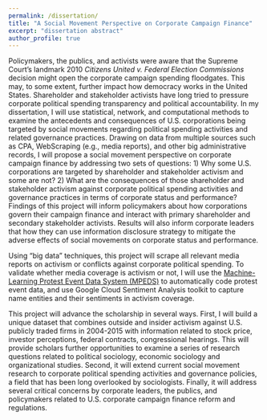 ```yaml
---
permalink: /dissertation/
title: "A Social Movement Perspective on Corporate Campaign Finance"
excerpt: "dissertation abstract"
author_profile: true
---
```


Policymakers, the publics, and activists were aware that the Supreme Court’s landmark 2010 *Citizens United v. Federal Election Commissions* decision might open the corporate campaign spending floodgates. This may, to some extent, further impact how democracy works in the United States. Shareholder and stakeholder activists have long tried to pressure corporate political spending transparency and political accountability. In my dissertation, I will use statistical, network, and computational methods to examine the antecedents and consequences of U.S. corporations being targeted by social movements regarding political spending activities and related governance practices. Drawing on data from multiple sources such as CPA, WebScraping (e.g., media reports), and other big administrative records, I will propose a social movement perspective on corporate campaign finance by addressing two sets of questions: 1) Why some U.S. corporations are targeted by shareholder and stakeholder activism and some are not? 2) What are the consequences of those shareholder and stakeholder activism against corporate political spending activities and governance practices in terms of corporate status and performance? Findings of this project will inform policymakers about how corporations govern their campaign finance and interact with primary shareholder and secondary stakeholder activists. Results will also inform corporate leaders that how they can use information disclosure strategy to mitigate the adverse effects of social movements on corporate status and performance.

Using “big data” techniques, this project will scrape all relevant media reports on activism or conflicts against corporate political spending. To validate whether media coverage is activism or not, I will use the [Machine-Learning Protest Event Data System (MPEDS)](https://mpeds.github.io/) to automatically code protest event data, and use Google Cloud Sentiment Analysis toolkit to capture name entities and their sentiments in activism coverage.

This project will advance the scholarship in several ways. First, I will build a unique dataset that combines outside and insider activism against U.S. publicly traded firms in 2004-2015 with information related to stock price, investor perceptions, federal contracts, congressional hearings. This will provide scholars further opportunities to examine a series of research questions related to political sociology, economic sociology and organizational studies. Second, it will extend current social movement research to corporate political spending activities and governance policies, a field that has been long overlooked by sociologists. Finally, it will address several critical concerns by corporate leaders, the publics, and policymakers related to U.S. corporate campaign finance reform and regulations.
